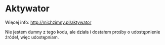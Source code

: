 # Aktywator

Więcej info: http://michzimny.pl/aktywator

Nie jestem dumny z tego kodu, ale działa i dostałem prośby o udostępnienie źródeł, więc udostępniam.

